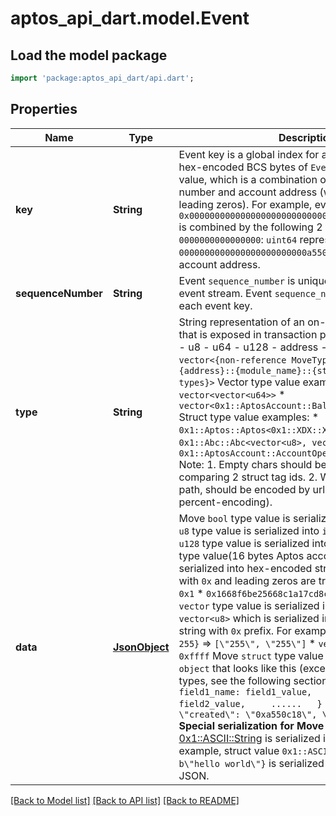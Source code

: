 # aptos_api_dart.model.Event

## Load the model package
```dart
import 'package:aptos_api_dart/api.dart';
```

## Properties
Name | Type | Description | Notes
------------ | ------------- | ------------- | -------------
**key** | **String** | Event key is a global index for an event stream.  It is hex-encoded BCS bytes of `EventHandle` `guid` field value, which is a combination of a `uint64` creation number and account address (without trimming leading zeros).  For example, event key `0x00000000000000000000000000000000000000000a550c18` is combined by the following 2 parts:   1. `0000000000000000`: `uint64` representation of `0`.   2. `0000000000000000000000000a550c18`: 16 bytes of account address.  | 
**sequenceNumber** | **String** | Event `sequence_number` is unique id of an event in an event stream. Event `sequence_number` starts from 0 for each event key.  | 
**type** | **String** | String representation of an on-chain Move type tag that is exposed in transaction payload.  Values:   - bool   - u8   - u64   - u128   - address   - signer   - vector: `vector<{non-reference MoveTypeId}>`   - struct: `{address}::{module_name}::{struct_name}::<{generic types}>`  Vector type value examples:   * `vector<u8>`   * `vector<vector<u64>>`   * `vector<0x1::AptosAccount::Balance<0x1::XDX::XDX>>`  Struct type value examples:   * `0x1::Aptos::Aptos<0x1::XDX::XDX>`   * `0x1::Abc::Abc<vector<u8>, vector<u64>>`   * `0x1::AptosAccount::AccountOperationsCapability`  Note:   1. Empty chars should be ignored when comparing 2 struct tag ids.   2. When used in an URL path, should be encoded by url-encoding (AKA percent-encoding).  | 
**data** | [**JsonObject**](.md) | Move `bool` type value is serialized into `boolean`.  Move `u8` type value is serialized into `integer`.  Move `u64` and `u128` type value is serialized into `string`.  Move `address` type value(16 bytes Aptos account address) is serialized into hex-encoded string, which is prefixed with `0x` and leading zeros are trimmed.  For example:   * `0x1`   * `0x1668f6be25668c1a17cd8caf6b8d2f25`  Move `vector` type value is serialized into `array`, except `vector<u8>` which is serialized into hex-encoded string with `0x` prefix.  For example:   * `vector<u64>{255, 255}` => `[\"255\", \"255\"]`   * `vector<u8>{255, 255}` => `0xffff`  Move `struct` type value is serialized into `object` that looks like this (except some Move stdlib types, see the following section):    ```json   {     field1_name: field1_value,     field2_name: field2_value,     ......   }   ```  For example:   `{ \"created\": \"0xa550c18\", \"role_id\": \"0\" }`  **Special serialization for Move stdlib types:**  * [0x1::ASCII::String](https://github.com/aptos-labs/aptos-core/blob/main/language/move-stdlib/docs/ASCII.md) is serialized into `string`. For example, struct value `0x1::ASCII::String{bytes: b\"hello world\"}` is serialized as `\"hello world\"` in JSON.  | 

[[Back to Model list]](../README.md#documentation-for-models) [[Back to API list]](../README.md#documentation-for-api-endpoints) [[Back to README]](../README.md)


